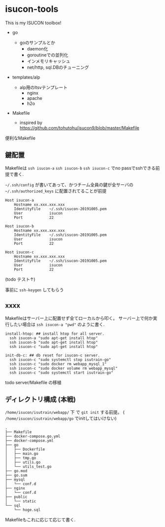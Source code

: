 # isucon-tools

This is my ISUCON toolbox!

- go
  - goのサンプルとか
    - daemon化
    - goroutineでの並列化
    - インメモリキャッシュ
    - net/http, sql.DBのチューニング

- templates/alp
  - alp用のltsvテンプレート
    - nginx
    - apache
    - h2o

- Makefile
  -  inspired by https://github.com/tohutohu/isucon9/blob/master/Makefile


便利なMakefile

## 鍵配置

Makefileは `ssh isucon-a` `ssh isucon-b` `ssh isucon-c` でno passでsshできる前提で書く.

`~/.ssh/config` が書いてあって、かつチーム全員の鍵が全サーバの `~/.ssh/authorized_keys` に配置されてることが前提

```
Host isucon-a
    Hostname xx.xxx.xxx.xxx
    IdentityFile    ~/.ssh/isucon-20191005.pem
    User            isucon
    Port            22

Host isucon-b
    Hostname xx.xxx.xxx.xxx
    IdentityFile    ~/.ssh/isucon-20191005.pem
    User            isucon
    Port            22

Host isucon-c
    Hostname xx.xxx.xxx.xxx
    IdentityFile    ~/.ssh/isucon-20191005.pem
    User            isucon
    Port            22
```

(todo テスト↑)

事前に `ssh-keygen` してもらう

## xxxx

Makefileはサーバー上に配置せず全てローカルから叩く。
サーバー上で何か実行したい場合は `ssh isucon-a "pwd"` のように書く.

```
install-htop: ## install htop for all server.
  ssh isucon-a "sudo apt-get install htop"
  ssh isucon-b "sudo apt-get install htop"
  ssh isucon-c "sudo apt-get install htop"

init-db-c: ## db reset for isucon-c server.
  ssh isucon-c "sudo systemctl stop isutrain-go"
  ssh isucon-c "sudo docker rm webapp_mysql_1"
  ssh isucon-c "sudo docker volume rm webapp_mysql"
  ssh isucon-c "sudo systemctl start isutrain-go"
```


todo server/Makefile の移植

## ディレクトリ構成 (本戦)

`/home/isucon/isutrain/webapp/` 下 で `git init` する前提。 ( `/home/isucon/isutrain/webapp/go` でinitしてはいけない)

```
.
├── Makefile
├── docker-compose.go.yml
├── docker-compose.yml
├── go
│   ├── Dockerfile
│   ├── main.go
│   ├── tmp.go
│   ├── utils.go
│   └── utils_test.go
├── go.mod
├── go.sum
├── mysql
│   └── conf.d
├── nginx
│   └── conf.d
├── public
│   └── static
└── sql
    └── hoge.sql
```

Makefileもこれに応じて応じて書く.
